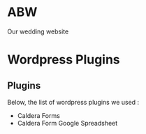 # ABW

Our wedding website



# Wordpress Plugins 

## Plugins 

Below, the list of wordpress plugins we used : 

* Caldera Forms
* Caldera Form Google Spreadsheet 
